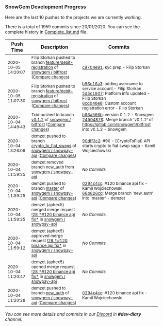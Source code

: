 
### SnowGem Development Progress

Here are the last 10 pushes to the projects we are currently working.

There is a total of 1959 commits since 20/01/2020. You can see the complete history in
 [Complete_list.md](Complete_list.md) file.

| Push Time | Description | Commits |
| --- | --- | --- |
| <sub>2020-10-05 14:20:07</sub> | <sub>Filip Storkan pushed to branch [feature/debit\-registration](https://gitlab.com/snowgem/bitfrost/commits/feature/debit-registration) of [snowgem / bitfrost](https://gitlab.com/snowgem/bitfrost) ([Compare changes](https://gitlab.com/snowgem/bitfrost/compare/6cd048e88a079e2bf7e42191ab4f7b87b301e29e...c9704e91340d295213964db457160950404ca0af))</sub> | <sub>[c9704e91](https://gitlab.com/snowgem/bitfrost/-/commit/c9704e91340d295213964db457160950404ca0af): kyc prep - Filip Storkan</sub> |
| <sub>2020-10-05 11:07:30</sub> | <sub>Filip Storkan pushed to branch [feature/debit\-registration](https://gitlab.com/snowgem/bitfrost/commits/feature/debit-registration) of [snowgem / bitfrost](https://gitlab.com/snowgem/bitfrost) ([Compare changes](https://gitlab.com/snowgem/bitfrost/compare/774c95383831f9c4d8fa541ecdca216fba5fd848...6cd048e88a079e2bf7e42191ab4f7b87b301e29e))</sub> | <sub>[b96c16a3](https://gitlab.com/snowgem/bitfrost/-/commit/b96c16a32207fc62cb2c153bdf25e8a826bed3f2): adding username to service account - Filip Storkan<br>[5d5c1807](https://gitlab.com/snowgem/bitfrost/-/commit/5d5c18078784814e13b10c2968492758ced912e2): Platform info updated - Filip Storkan<br>[6cd048e8](https://gitlab.com/snowgem/bitfrost/-/commit/6cd048e88a079e2bf7e42191ab4f7b87b301e29e): Custom account registration error - Filip Storkan</sub> |
| <sub>2020-10-04 14:49:43</sub> | <sub>Txid pushed to branch [v0\.1\.2](https://gitlab.com/snowgem/bitfrost/commits/v0.1.2) of [snowgem / bitfrost](https://gitlab.com/snowgem/bitfrost) ([Compare changes](https://gitlab.com/snowgem/bitfrost/compare/d74b13a7aa414ce294107add613118c40b6ac152...24504876d6a0d7793b09c5e36711b0e5bb343189))</sub> | <sub>[b66a596b](https://gitlab.com/snowgem/bitfrost/-/commit/b66a596b22265355a6dfeba2d68081b8ac6ff761): version 0.1.2 - Snowgem<br>[24504876](https://gitlab.com/snowgem/bitfrost/-/commit/24504876d6a0d7793b09c5e36711b0e5bb343189): Merge branch 'v0.1.2' of https://gitlab.com/snowgem/bitfrost into v0.1.2 - Snowgem</sub> |
| <sub>2020-10-04 13:26:09</sub> | <sub>demzet pushed to branch [crypto\_to\_fiat\_swaps](https://gitlab.com/snowgem/snowpay-api/commits/crypto_to_fiat_swaps) of [snowgem / snowpay\-api](https://gitlab.com/snowgem/snowpay-api) ([Compare changes](https://gitlab.com/snowgem/snowpay-api/compare/cea5c188cdb577b6937cacda8263edc485e9e06a...90dff3c2234a50755b4010e75d116a9a6ce1d133))</sub> | <sub>[90dff3c2](https://gitlab.com/snowgem/snowpay-api/-/commit/90dff3c2234a50755b4010e75d116a9a6ce1d133): #90 - [CryptoToFiat] API starts crypto to fiat swap saga - Kamil Wojciechowski</sub> |
| <sub>2020-10-04 11:59:25</sub> | <sub>demzet removed branch new_auth from [snowgem / snowpay\-api](https://gitlab.com/snowgem/snowpay-api)</sub> | <sub>_No Commits_</sub> |
| <sub>2020-10-04 11:59:25</sub> | <sub>demzet pushed to branch [master](https://gitlab.com/snowgem/snowpay-api/commits/master) of [snowgem / snowpay\-api](https://gitlab.com/snowgem/snowpay-api) ([Compare changes](https://gitlab.com/snowgem/snowpay-api/compare/4229a7936a7defed9086714bcbd8dbd8762091a5...66b826cd63ef509b5bd1ec9c6c4515bcbf2c947d))</sub> | <sub>[0294c4cc](https://gitlab.com/snowgem/snowpay-api/-/commit/0294c4cc959ac06eeb9f62514718e22539b448ea): #120 binance api fix - Kamil Wojciechowski<br>[66b826cd](https://gitlab.com/snowgem/snowpay-api/-/commit/66b826cd63ef509b5bd1ec9c6c4515bcbf2c947d): Merge branch 'new_auth' into 'master' - demzet</sub> |
| <sub>2020-10-04 11:59:25</sub> | <sub>demzet (aphex5) merged merge request [\!28 \*\#120 binance api fix\*](https://gitlab.com/snowgem/snowpay-api/-/merge_requests/28) in [snowgem / snowpay\-api](https://gitlab.com/snowgem/snowpay-api)</sub> | <sub>_No Commits_</sub> |
| <sub>2020-10-04 11:59:12</sub> | <sub>demzet (aphex5) approved merge request [\!28 \*\#120 binance api fix\*](https://gitlab.com/snowgem/snowpay-api/-/merge_requests/28) in [snowgem / snowpay\-api](https://gitlab.com/snowgem/snowpay-api)</sub> | <sub>_No Commits_</sub> |
| <sub>2020-10-04 11:20:47</sub> | <sub>demzet (aphex5) opened merge request [\!28 \*\#120 binance api fix\*](https://gitlab.com/snowgem/snowpay-api/-/merge_requests/28) in [snowgem / snowpay\-api](https://gitlab.com/snowgem/snowpay-api)</sub> | <sub>_No Commits_</sub> |
| <sub>2020-10-04 11:20:28</sub> | <sub>demzet pushed to branch [new\_auth](https://gitlab.com/snowgem/snowpay-api/commits/new_auth) of [snowgem / snowpay\-api](https://gitlab.com/snowgem/snowpay-api) ([Compare changes](https://gitlab.com/snowgem/snowpay-api/compare/c9bc139d910a1eb22b33790ef62a2758e687103a...0294c4cc959ac06eeb9f62514718e22539b448ea))</sub> | <sub>[0294c4cc](https://gitlab.com/snowgem/snowpay-api/-/commit/0294c4cc959ac06eeb9f62514718e22539b448ea): #120 binance api fix - Kamil Wojciechowski</sub> |

_You can see more details and commits in our [Discord](https://discord.gg/zumGnbg) in **#dev-diary** channel._
